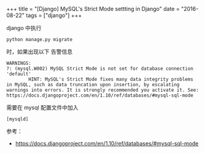 
+++
title = "[Django]  MySQL's Strict Mode settting in Django"
date = "2016-08-22"
tags = ["django"]
+++


django 中执行

```
python manage.py migrate
```

时，如果出现以下 告警信息

```
WARNINGS:
?: (mysql.W002) MySQL Strict Mode is not set for database connection 'default'
       	HINT: MySQL's Strict Mode fixes many data integrity problems in MySQL, such as data truncation upon insertion, by escalating warnings into errors. It is strongly recommended you activate it. See: https://docs.djangoproject.com/en/1.10/ref/databases/#mysql-sql-mode
```

需要在 mysql 配置文件中加入

```
[mysqld]

```

参考：

* https://docs.djangoproject.com/en/1.10/ref/databases/#mysql-sql-mode




